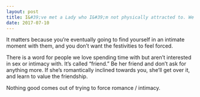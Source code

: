 ```yaml
---
layout: post
title: I&#39;ve met a Lady who I&#39;m not physically attracted to. We get on otherwise and have plenty in common. I just don&#39;t feel it. Why should looks matter?
date: 2017-07-10
---
```


<p>It matters because you’re eventually going to find yourself in an intimate moment with them, and you don’t want the festivities to feel forced.</p><p>There is a word for people we love spending time with but aren’t interested in sex or intimacy with. It’s called “friend.” Be her friend and don’t ask for anything more. If she’s romantically inclined towards you, she’ll get over it, and learn to value the friendship.</p><p>Nothing good comes out of trying to force romance / intimacy.</p>
